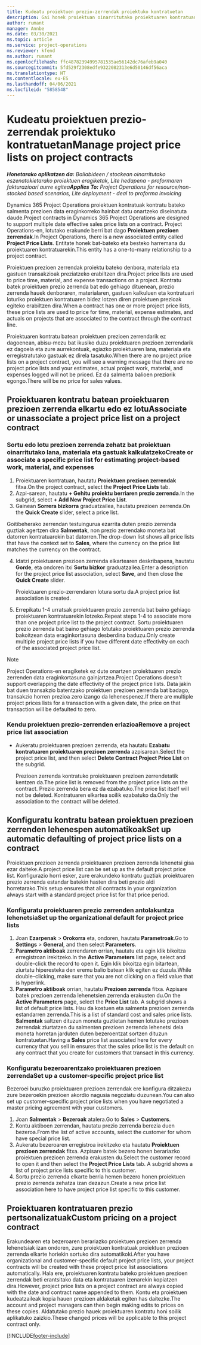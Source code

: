 ```yaml
---
title: Kudeatu proiektuen prezio-zerrendak proiektuko kontratuetan
description: Gai honek proiektuan oinarritutako proiektuaren kontratuan proiektuaren prezio-zerrendak kudeatzeari buruzko informazioa eskaintzen du.
author: rumant
manager: Annbe
ms.date: 03/30/2021
ms.topic: article
ms.service: project-operations
ms.reviewer: kfend
ms.author: rumant
ms.openlocfilehash: ffc48782394995781535ae56142dc76afeb9a040
ms.sourcegitcommit: 5fd529f2308edfe9322082313e6d50146df56aca
ms.translationtype: HT
ms.contentlocale: eu-ES
ms.lasthandoff: 04/06/2021
ms.locfileid: "5858548"
---
```

# <a name="manage-project-price-lists-on-project-contracts"></a><span data-ttu-id="1c272-103">Kudeatu proiektuen prezio-zerrendak proiektuko kontratuetan</span><span class="sxs-lookup"><span data-stu-id="1c272-103">Manage project price lists on project contracts</span></span>

<span data-ttu-id="1c272-104">_**Honetarako aplikatzen da:** Baliabideen / stockean oinarritutako eszenatokietarako proiektuen eragiketak, Lite hedapena - proformaren fakturazioari aurre egitea_</span><span class="sxs-lookup"><span data-stu-id="1c272-104">_**Applies To:** Project Operations for resource/non-stocked based scenarios, Lite deployment - deal to proforma invoicing_</span></span>

<span data-ttu-id="1c272-105">Dynamics 365 Project Operations proiektuen kontratuak kontratu bateko salmenta prezioen data eraginkorreko hainbat datu onartzeko diseinatuta daude.</span><span class="sxs-lookup"><span data-stu-id="1c272-105">Project contracts in Dynamics 365 Project Operations are designed to support multiple date effective sales price lists on a contract.</span></span> <span data-ttu-id="1c272-106">Project Operations-en, lotutako erakunde berri bat dago **Proiektuen prezioen zerrendak**.</span><span class="sxs-lookup"><span data-stu-id="1c272-106">In Project Operations, there is a new associated entity called **Project Price Lists**.</span></span> <span data-ttu-id="1c272-107">Entitate honek bat-bateko eta besteko harremana du proiektuaren kontratuarekin.</span><span class="sxs-lookup"><span data-stu-id="1c272-107">This entity has a one-to-many relationship to a project contract.</span></span>

<span data-ttu-id="1c272-108">Proiektuen prezioen zerrendak proiektu bateko denbora, materiala eta gastuen transakzioak preziatzeko erabiltzen dira.</span><span class="sxs-lookup"><span data-stu-id="1c272-108">Project price lists are used to price time, material, and expense transactions on a project.</span></span> <span data-ttu-id="1c272-109">Kontratu batek proiektuen prezio zerrenda bat edo gehiago dituenean, prezio zerrenda hauek denboraren, materialaren, gastuen kalkuluen eta kontratuari loturiko proiektuen kontratuaren bidez lotzen diren proiektuen prezioak egiteko erabiltzen dira.</span><span class="sxs-lookup"><span data-stu-id="1c272-109">When a contract has one or more project price lists, these price lists are used to price for time, material, expense estimates, and actuals on projects that are associated to the contract through the contract line.</span></span>

<span data-ttu-id="1c272-110">Proiektuaren kontratu batean proiektuen prezioen zerrendarik ez dagoenean, abisu-mezu bat ikusiko duzu proiektuaren prezioen zerrendarik ez dagoela eta zure aurrekontuak, egiazko proiektuaren lana, materiala eta erregistratutako gastuak ez direla tasatuko.</span><span class="sxs-lookup"><span data-stu-id="1c272-110">When there are no project price lists on a project contract, you will see a warning message that there are no project price lists and your estimates, actual project work, material, and expenses logged will not be priced.</span></span> <span data-ttu-id="1c272-111">Ez da salmenta balioen preziorik egongo.</span><span class="sxs-lookup"><span data-stu-id="1c272-111">There will be no price for sales values.</span></span>

## <a name="associate-or-unassociate-a-project-price-list-on-a-project-contract"></a><span data-ttu-id="1c272-112">Proiektuaren kontratu batean proiektuaren prezioen zerrenda elkartu edo ez lotu</span><span class="sxs-lookup"><span data-stu-id="1c272-112">Associate or unassociate a project price list on a project contract</span></span>

### <a name="create-or-associate-a-specific-price-list-for-estimating-project-based-work-material-and-expenses"></a><span data-ttu-id="1c272-113">Sortu edo lotu prezioen zerrenda zehatz bat proiektuan oinarritutako lana, materiala eta gastuak kalkulatzeko</span><span class="sxs-lookup"><span data-stu-id="1c272-113">Create or associate a specific price list for estimating project-based work, material, and expenses</span></span>

1. <span data-ttu-id="1c272-114">Proiektuaren kontratuan, hautatu **Proiektuen prezioen zerrendak** fitxa.</span><span class="sxs-lookup"><span data-stu-id="1c272-114">On the project contract, select the **Project Price Lists** tab.</span></span>
2. <span data-ttu-id="1c272-115">Azpi-sarean, hautatu **+ Gehitu proiektu berriaren prezio zerrenda**.</span><span class="sxs-lookup"><span data-stu-id="1c272-115">In the subgrid, select **+ Add New Project Price List**.</span></span>
3. <span data-ttu-id="1c272-116">Gainean **Sorrera bizkorra** graduatzailea, hautatu prezioen zerrenda.</span><span class="sxs-lookup"><span data-stu-id="1c272-116">On the **Quick Create** slider, select a price list.</span></span> 

  <span data-ttu-id="1c272-117">Goitibeherako zerrendan testuingurua ezarrita duten prezio zerrenda guztiak agertzen dira **Salmentak**, non prezio zerrendako moneta bat datorren kontratuarekin bat datorren.</span><span class="sxs-lookup"><span data-stu-id="1c272-117">The drop-down list shows all price lists that have the context set to **Sales**, where the currency on the price list matches the currency on the contract.</span></span>
  
4. <span data-ttu-id="1c272-118">Idatzi proiektuaren prezioen zerrenda elkartearen deskribapena, hautatu **Gorde**, eta ondoren itxi **Sortu bizkor** graduatzailea.</span><span class="sxs-lookup"><span data-stu-id="1c272-118">Enter a description for the project price list association, select **Save**, and then close the **Quick Create** slider.</span></span>

   <span data-ttu-id="1c272-119">Proiektuaren prezio-zerrendaren lotura sortu da.</span><span class="sxs-lookup"><span data-stu-id="1c272-119">A project price list association is created.</span></span>
   
5. <span data-ttu-id="1c272-120">Errepikatu 1-4 urratsak proiektuaren prezio zerrenda bat baino gehiago proiektuaren kontratuarekin lotzeko.</span><span class="sxs-lookup"><span data-stu-id="1c272-120">Repeat steps 1-4 to associate more than one project price list to the project contract.</span></span> <span data-ttu-id="1c272-121">Sortu proiektuaren prezio zerrenda bat baino gehiago lotutako proiektuaren prezio zerrenda bakoitzean data eraginkortasuna desberdina baduzu.</span><span class="sxs-lookup"><span data-stu-id="1c272-121">Only create multiple project price lists if you have different date effectivity on each of the associated project price list.</span></span>

> [!NOTE]
> <span data-ttu-id="1c272-122">Project Operations-en eragiketek ez dute onartzen proiektuaren prezio zerrenden data eraginkortasuna gainjartzea.</span><span class="sxs-lookup"><span data-stu-id="1c272-122">Project Operations doesn't support overlapping the date effectivity of the project price lists.</span></span> <span data-ttu-id="1c272-123">Data jakin bat duen transakzio batentzako proiektuen prezioen zerrenda bat badago, transakzio horren prezioa zero izango da lehenespenez.</span><span class="sxs-lookup"><span data-stu-id="1c272-123">If there are multiple project prices lists for a transaction with a given date, the price on that transaction will be defaulted to zero.</span></span>

### <a name="remove-a-project-price-list-association"></a><span data-ttu-id="1c272-124">Kendu proiektuen prezio-zerrenden erlazioa</span><span class="sxs-lookup"><span data-stu-id="1c272-124">Remove a project price list association</span></span>

- <span data-ttu-id="1c272-125">Aukeratu proiektuaren prezioen zerrenda, eta hautatu **Ezabatu kontratuaren proiektuaren prezioen zerrenda** azpisarean.</span><span class="sxs-lookup"><span data-stu-id="1c272-125">Select the project price list, and then select **Delete Contract Project Price List** on the subgrid.</span></span> 

  <span data-ttu-id="1c272-126">Prezioen zerrenda kontratuko proiektuaren prezioen zerrendetatik kentzen da.</span><span class="sxs-lookup"><span data-stu-id="1c272-126">The price list is removed from the project price lists on the contract.</span></span> <span data-ttu-id="1c272-127">Prezio zerrenda bera ez da ezabatuko.</span><span class="sxs-lookup"><span data-stu-id="1c272-127">The price list itself will not be deleted.</span></span> <span data-ttu-id="1c272-128">Kontratuaren elkartea soilik ezabatuko da.</span><span class="sxs-lookup"><span data-stu-id="1c272-128">Only the association to the contract will be deleted.</span></span>

## <a name="set-up-automatic-defaulting-of-project-price-lists-on-a-contract"></a><span data-ttu-id="1c272-129">Konfiguratu kontratu batean proiektuen prezioen zerrenden lehenespen automatikoak</span><span class="sxs-lookup"><span data-stu-id="1c272-129">Set up automatic defaulting of project price lists on a contract</span></span>

<span data-ttu-id="1c272-130">Proiektuen prezioen zerrenda proiektuaren prezioen zerrenda lehenetsi gisa ezar daiteke.</span><span class="sxs-lookup"><span data-stu-id="1c272-130">A project price list can be set up as the default project price list.</span></span> <span data-ttu-id="1c272-131">Konfigurazio horri esker, zure erakundeko kontratu guztiak proiektuaren prezio zerrenda estandar batekin hasten dira beti prezio aldi horretarako.</span><span class="sxs-lookup"><span data-stu-id="1c272-131">This setup ensures that all contracts in your organization always start with a standard project price list for that price period.</span></span>

### <a name="set-up-the-organizational-default-for-project-price-lists"></a><span data-ttu-id="1c272-132">Konfiguratu proiektuaren prezio zerrenden antolakuntza lehenetsia</span><span class="sxs-lookup"><span data-stu-id="1c272-132">Set up the organizational default for project price lists</span></span>

1. <span data-ttu-id="1c272-133">Joan **Ezarpenak** > **Orokorra** eta, ondoren, hautatu **Parametroak**.</span><span class="sxs-lookup"><span data-stu-id="1c272-133">Go to **Settings** > **General**, and then select **Parameters**.</span></span>
2. <span data-ttu-id="1c272-134">**Parametro aktiboak** zerrendaren orrian, hautatu eta egin klik bikoitza erregistroan irekitzeko.</span><span class="sxs-lookup"><span data-stu-id="1c272-134">In the **Active Parameters** list page, select and double-click the record to open it.</span></span> <span data-ttu-id="1c272-135">Egin klik bikoitza egin bitartean, ziurtatu hiperesteka den eremu balio batean klik egiten ez duzula.</span><span class="sxs-lookup"><span data-stu-id="1c272-135">While double–clicking, make sure that you are not clicking on a field value that is hyperlink.</span></span> 
3. <span data-ttu-id="1c272-136">**Parametro aktiboak** orrian, hautatu **Prezioen zerrenda** fitxa. Azpisare batek prezioen zerrenda lehenetsien zerrenda erakusten du.</span><span class="sxs-lookup"><span data-stu-id="1c272-136">On the **Active Parameters** page, select the **Price List** tab. A subgrid shows a list of default price lists.</span></span> <span data-ttu-id="1c272-137">Hau da kostuen eta salmenta prezioen zerrenda estandarren zerrenda.</span><span class="sxs-lookup"><span data-stu-id="1c272-137">This is a list of standard cost and sales price lists.</span></span> <span data-ttu-id="1c272-138">**Salmentak** saltzen dituzun moneta guztietan hemen lotutako prezioen zerrendak ziurtatzen du salmenten prezioen zerrenda lehenetsi dela moneta horretan jarduten duten bezeroentzat sortzen dituzun kontratuetan.</span><span class="sxs-lookup"><span data-stu-id="1c272-138">Having a **Sales** price list associated here for every currency that you sell in ensures that the sales price list is the default on any contract that you create for customers that transact in this currency.</span></span>

### <a name="set-up-a-customer-specific-project-price-list"></a><span data-ttu-id="1c272-139">Konfiguratu bezeroarentzako proiektuaren prezioen zerrenda</span><span class="sxs-lookup"><span data-stu-id="1c272-139">Set up a customer-specific project price list</span></span>

<span data-ttu-id="1c272-140">Bezeroei buruzko proiektuaren prezioen zerrendak ere konfigura ditzakezu zure bezeroekin prezioen akordio nagusia negoziatu duzunean.</span><span class="sxs-lookup"><span data-stu-id="1c272-140">You can also set up customer–specific project price lists when you have negotiated a master pricing agreement with your customers.</span></span>

1. <span data-ttu-id="1c272-141">Joan **Salmentak** > **Bezeroak** atalera.</span><span class="sxs-lookup"><span data-stu-id="1c272-141">Go to **Sales** > **Customers**.</span></span>
2. <span data-ttu-id="1c272-142">Kontu aktiboen zerrendan, hautatu prezio zerrenda berezia duen bezeroa.</span><span class="sxs-lookup"><span data-stu-id="1c272-142">From the list of active accounts, select the customer for whom have special price list.</span></span>
3. <span data-ttu-id="1c272-143">Aukeratu bezeroaren erregistroa irekitzeko eta hautatu **Proiektuen prezioen zerrendak** fitxa. Azpisare batek bezero honen berariazko proiektuen prezioen zerrenda erakusten du.</span><span class="sxs-lookup"><span data-stu-id="1c272-143">Select the customer record to open it and then select the **Project Price Lists** tab. A subgrid shows a list of project price lists specific to this customer.</span></span> 
4. <span data-ttu-id="1c272-144">Sortu prezio zerrenda elkarte berria hemen bezero honen proiektuen prezio zerrenda zehatza izan dezazun.</span><span class="sxs-lookup"><span data-stu-id="1c272-144">Create a new price list association here to have project price list specific to this customer.</span></span>

## <a name="custom-pricing-on-a-project-contract"></a><span data-ttu-id="1c272-145">Proiektuaren kontratuaren prezio pertsonalizatuak</span><span class="sxs-lookup"><span data-stu-id="1c272-145">Custom pricing on a project contract</span></span>

<span data-ttu-id="1c272-146">Erakundearen eta bezeroaren berariazko proiektuen prezioen zerrenda lehenetsiak izan ondoren, zure proiektuen kontratuak proiektuen prezioen zerrenda elkarte horiekin sortuko dira automatikoki.</span><span class="sxs-lookup"><span data-stu-id="1c272-146">After you have organizational and customer-specific default project price lists, your project contracts will be created with these project price list associations automatically.</span></span> <span data-ttu-id="1c272-147">Hala ere, proiektuaren kontratu bateko proiektuen prezioen zerrendak beti erantsitako data eta kontratuaren izenarekin kopiatzen dira.</span><span class="sxs-lookup"><span data-stu-id="1c272-147">However, project price lists on a project contract are always copied with the date and contract name appended to them.</span></span> <span data-ttu-id="1c272-148">Kontu eta proiektuen kudeatzaileak kopia hauen prezioen aldaketak egiten has daitezke.</span><span class="sxs-lookup"><span data-stu-id="1c272-148">The account and project managers can then begin making edits to prices on these copies.</span></span> <span data-ttu-id="1c272-149">Aldatutako prezio hauek proiektuaren kontratu honi soilik aplikatuko zaizkio.</span><span class="sxs-lookup"><span data-stu-id="1c272-149">These changed prices will be applicable to this project contract only.</span></span>


[!INCLUDE[footer-include](../includes/footer-banner.md)]
